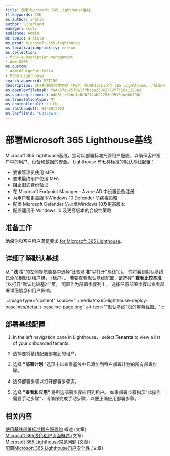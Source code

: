 ```yaml
---
title: 部署Microsoft 365 Lighthouse基线
f1.keywords: CSH
ms.author: sharik
author: SKjerland
manager: scotv
audience: Admin
ms.topic: article
ms.prod: microsoft-365-lighthouse
ms.localizationpriority: medium
ms.collection:
- M365-subscription-management
- Adm_O365
ms.custom:
- AdminSurgePortfolio
- M365-Lighthouse
search.appverid: MET150
description: 对于托管服务提供商 (MSP) 使用Microsoft 365 Lighthouse，了解如何部署Microsoft 365 Lighthouse基线。
ms.openlocfilehash: fa443fa025f0a1ffba6a230427797755611328a3
ms.sourcegitcommit: bdd6ffc6ebe4e6cb212ab22793d9513dae6d798c
ms.translationtype: MT
ms.contentlocale: zh-CN
ms.lasthandoff: 03/08/2022
ms.locfileid: "63324616"
---
```

# <a name="deploy-microsoft-365-lighthouse-baselines"></a>部署Microsoft 365 Lighthouse基线 

Microsoft 365 Lighthouse基线，您可以部署标准托管租户配置，以确保客户租户中的用户、设备和数据的安全。 Lighthouse 有七种标准的默认基线配置：

- 要求管理员使用 MFA
- 要求最终用户使用 MFA
- 阻止旧式身份验证
- 在 Microsoft Endpoint Manager - Azure AD 中设置设备注册
- 为用户和更高版本Windows 10 Defender 防病毒策略
- 配置 Microsoft Defender 防火墙Windows 10及更高版本
- 配置适用于 Windows 10 及更高版本的合规性策略

## <a name="before-you-begin"></a>准备工作

确保你和客户租户满足要求 [for Microsoft 365 Lighthouse](m365-lighthouse-requirements.md)。

## <a name="learn-more-about-the-default-baseline"></a>详细了解默认基线

从 **"浅** 楼"的左侧导航窗格中选择"比较基准"以打开"基线"页。 你将看到默认基线已添加到默认租户组， (租户) 。 若要查看默认基线配置，请选择" **查看比较基准** "以打开"默认比较基准"页。 配置作为部署步骤列出。 选择任意部署步骤以查看部署详细信息和用户影响。

:::image type="content" source="../media/m365-lighthouse-deploy-baselines/default-baseline-page.png" alt-text="&quot;默认基线&quot;页的屏幕截图。":::

## <a name="deploy-a-baseline-configuration"></a>部署基线配置  

1. In the left navigation pane in Lighthouse， select **Tenants** to view a list of your onboarded tenants.

2. 选择要将基线配置部署到的租户。

3. 选择 **"部署计划** "选项卡以查看基线中已添加到租户部署计划的所有部署步骤。

4. 选择部署步骤以打开部署步骤页。

5. 选择 **"查看和应用"** 将所选部署步骤应用到租户。 如果部署步骤指示"此操作需要手动步骤"，请确保完成手动步骤，以便正确应用部署步骤。

## <a name="related-content"></a>相关内容

[使用基线部署标准租户配置的](m365-lighthouse-deploy-standard-tenant-configurations-overview.md) 概述 (文章) \
[Microsoft 365浅色租户页面概述 (](m365-lighthouse-tenants-page-overview.md)文章) \
[Microsoft 365 Lighthouse常见问题](m365-lighthouse-faq.yml) (文章) \
[配置Microsoft 365 Lighthouse门户安全性 (](m365-lighthouse-configure-portal-security.md)文章)  